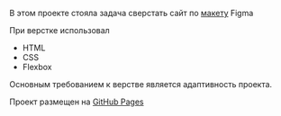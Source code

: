 В этом проекте стояла задача сверстать сайт по <a target="_blank" href="https://www.figma.com/file/ZKD6gqiwogfiSCFQQeGfkJ/%5BPublished%5D%5BRU%5D-%C2%AB%E2%80%8EBeauty%C2%BB%E2%80%8E?node-id=1%3A2&t=16AWMyLLbv1o0kXh-1">макету</a> Figma 

При верстке использовал
<ul>
  <li>
    HTML
  </li>
  <li>
    CSS
  </li>
  <li>
    Flexbox
  </li>
</ul>

<p>Основным требованием к верстве является адаптивность проекта.</p>

<p>Проект размещен на <a target="_blank" href="https://aliastr.github.io/Chair/">GitHub Pages</a></p>
